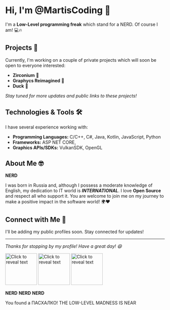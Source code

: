 # Hi, I'm @MartisCoding 👋

I'm a **Low-Level programming freak** which stand for a NERD. Of course I am! 💻🔥

## Projects 🚀

Currently, I'm working on a couple of private projects which will soon be open to everyone interested:

- **Zirconium** 🔧
- **Graphycs Reimagined** 🎨
- **Duck** 🦆

*Stay tuned for more updates and public links to these projects!*

## Technologies & Tools 🛠

I have several experience working with:

- **Programming Languages:** C/C++, C#, Java, Kotlin, JavaScript, Python
- **Frameworks:** ASP NET CORE, 
- **Graphics APIs/SDKs:** VulkanSDK, OpenGL

## About Me 🤓

**NERD**

I was born in Russia and, although I possess a moderate knowledge of English, my dedication to IT world is ***INTERNATIONAL***. I love **Open Source** and respect all who support it. You are welcome to join me on my journey to make a positive impact in the software world! 🌍❤️

## Connect with Me 📱

I'll be adding my public profiles soon. Stay connected for updates!

---

*Thanks for stopping by my profile! Have a great day! 😄*
<div class="secs">
  <img src="https://i.pinimg.com/736x/71/45/88/714588e747e11f7c94572782c1fa2d75.jpg" alt="Click to reveal text" width=100 height=100/>
  <img src="https://i.pinimg.com/736x/cd/b8/b1/cdb8b13a6bcfd866c4cb671056e2f877.jpg" alt="Click to reveal text" width=100 height=100/>
  <img src="https://i.pinimg.com/736x/e7/7a/58/e77a58766965d925fa1b73508c6e5ada.jpg" alt="Click to reveal text" width=100 height=100/>
<div/>

**NERD**
**NERD**
**NERD**

You found a ПАСХАЛКО! THE LOW-LEVEL MADNESS IS NEAR


